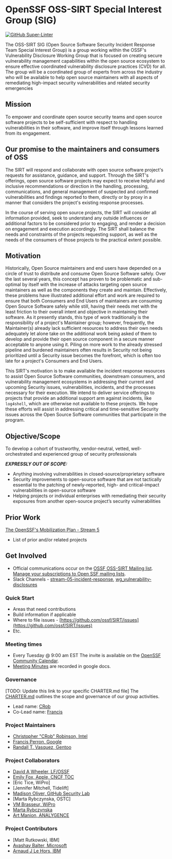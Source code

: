 # OpenSSF OSS-SIRT Special Interest Group (SIG)

[![GitHub Super-Linter](https://github.com/ossf/sirt/workflows/Lint%20Code%20Base/badge.svg)](https://github.com/marketplace/actions/super-linter)

The OSS-SIRT SIG (Open Source Software Security Incident Response Team Special Interest Group) is a group working within the OSSF's Vulnerability Disclosure Working Group that is focused on creating secure vulnerability management capabilities within the open source ecosystem to ensure effective coordinated vulnerability disclosure practices (CVD) for all. The group will be a coordinated group of experts from across the industry who will be available to help
open source maintainers with all aspects of remediating high-impact security vulnerabilities and related security emergencies

## Mission

To empower and coordinate open source security teams and open source software projects to be self-sufficient with respect to handling vulnerabilities in their software, and improve itself through lessons learned from its engagement.

## Our promise to the maintainers and consumers of OSS

The SIRT will respond and collaborate with open source software project's requests for assistance, guidance, and support. Through the SIRT's offerings, open source software projects may expect to receive helpful and inclusive recommendations or direction in the handling, processing, communications, and general management of suspected and confirmed vulnerabilities and findings reported to them, directly or by proxy in a manner that considers the project's existing response processes.

In the course of serving open source projects, the SIRT will consider all information provided, seek to understand any outside influences or additional factors to be considered prior to engaging, and render a decision on engagement and execution accordingly. The SIRT shall balance the needs and constraints of the projects requesting support, as well as the needs of the consumers of those projects to the practical extent possible.

## Motivation

Historically, Open Source maintainers and end users have depended on a circle of trust to distribute and consume Open Source Software safely. Over the last several years, this concept has proven to be problematic and sub-optimal by itself with the increase of attacks targeting open source maintainers as well as the components they create and maintain. Effectively, these problems have illustrated additional effort and work are required to ensure that both Consumers and End Users of maintainers are consuming Open Source Software safely while still, having their needs met with the least friction to their overall intent and objective in maintaining their software. As it presently stands, this type of work traditionally is the responsibility of a project's Maintainer group; however, frequently, the Maintainer(s) already lack sufficient resources to address their own needs adequately let alone take on the additional work being asked of them to develop and provide their open source component in a secure manner acceptable to anyone using it. Piling on more work to the already stressed pipeline and burdened maintainers often results in Security not being prioritized until a Security issue becomes the forefront, which is often too late for a project's Consumers and End Users.

This SIRT's motivation is to make available the incident response resources to assist Open Source Software communities, downstream consumers, and vulnerability management ecosystems in addressing their current and upcoming Security issues, vulnerabilities, incidents, and the processes necessary for their execution. We intend to deliver service offerings to projects that provide an additional support arm against incidents, like `log4shell`, which are otherwise not available to these projects. We hope these efforts will assist in addressing critical and time-sensitive Security issues across the Open Source Software communities that participate in the program.

## Objective/Scope

To develop a cohort of trustworthy, vendor-neutral, vetted, well-orchestrated and experienced group of security professionals

**_EXPRESSLY OUT OF SCOPE:_**

- Anything involving vulnerabilities in closed-source/proprietary software
- Security improvements to open-source software that are not tactically essential to the
  patching of newly-reported, high- and critical-impact vulnerabilities in open-source
  software
- Helping projects or individual enterprises with remediating their security exposures
  from another open-source project’s security vulnerabilities

## Prior Work

[The OpenSSF's Mobilization Plan - Stream 5](https://8112310.fs1.hubspotusercontent-na1.net/hubfs/8112310/OpenSSF/White%20House%20OSS%20Mobilization%20Plan.pdf?hsCtaTracking=3b79d59d-e8d3-4c69-a67b-6b87b325313c%7C7a1a8b01-65ae-4bac-b97c-071dac09a2d8)

- List of prior and/or related projects

## Get Involved

- Official communications occur on the [OSSF OSS-SIRT Mailing list](https://lists.openssf.org/g/openssf-sig-osssirt/topics).  
  [Manage your subscriptions to Open SSF mailing lists](https://lists.openssf.org/g/main/subgroups).
- Slack Channels - [stream-05-incident-response](https://openssf.slack.com/messages/stream-05-vulnerability-disclosure),
  [wg_vulnerability-disclosures](https://openssf.slack.com/messages/wg_vulnerability_disclosures)

### Quick Start

- Areas that need contributions
- Build information if applicable
- Where to file issues - [https://github.com/ossf/SIRT/issues](https://github.com/ossf/SIRT/issues)
- Etc.

### Meeting times

- Every Tuesday @ 9:00 am EST The invite is available on the [OpenSSF Community Calendar](https://calendar.google.com/calendar?cid=czYzdm9lZmhwNWk5cGZsdGI1cTY3bmdwZXNAZ3JvdXAuY2FsZW5kYXIuZ29vZ2xlLmNvbQ).
- [Meeting Minutes](https://docs.google.com/document/d/15QhHFNza_kFb5OadcHV-c1yKATI4-dPfqBFIG0zjbUA/edit#) are recorded in google docs.

### Governance

[TODO: Update this link to your specific CHARTER.md file]
The [CHARTER.md](https://github.com/ossf/project-template/blob/main/CHARTER.md) outlines the scope and governance of our group activities.

- Lead name: [CRob](https://github.com/SecurityCRob)
- Co-Lead name: [Francis](https://github.com/u269c)

### Project Maintainers
- [Christopher "CRob" Robinson, Intel](https://github.com/SecurityCRob)
- [Francis Perron, Google](https://github.com/u269c)
- [Randall T. Vasquez, Gentoo](https://github.com/ran-dall)


### Project Collaborators
- [David A Wheeler, LF/OSSF](https://github.com/david-a-wheeler)
- [Emily Fox, Apple, CNCF TOC](https://github.com/TheFoxAtWork)
- [Eric Tice, WiPro]
- [Jennifer Mitchell, Tidelift]
- [Madison Oliver, GitHub Security Lab](https://github.com/)
- [Marta Rybczynska, OSTC]
- [VM Brasseur, WiPro](https://github.com/)
- [Marta Rybczynska](https://github.com/)
- [Art Manion, ANALYGENCE](https://github.com/zmanion)


### Project Contributors
- [Matt Rutkowski, IBM]
- [Avashay Balter, Microsoft](https://github.com/)
- [Arnaud J Le Hors, IBM](https://github.com/lehors)
